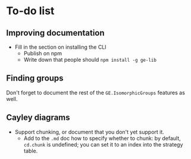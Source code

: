 
# To-do list

## Improving documentation

 * Fill in the section on installing the CLI
    * Publish on npm
    * Write down that people should `npm install -g ge-lib`

## Finding groups

Don't forget to document the rest of the `GE.IsomorphicGroups` features
as well.

## Cayley diagrams

 * Support chunking, or document that you don't yet support it.
    * Add to the `.md` doc how to specify whether to chunk: by
      default, `cd.chunk` is undefined; you can set it to an index
      into the strategy table.
